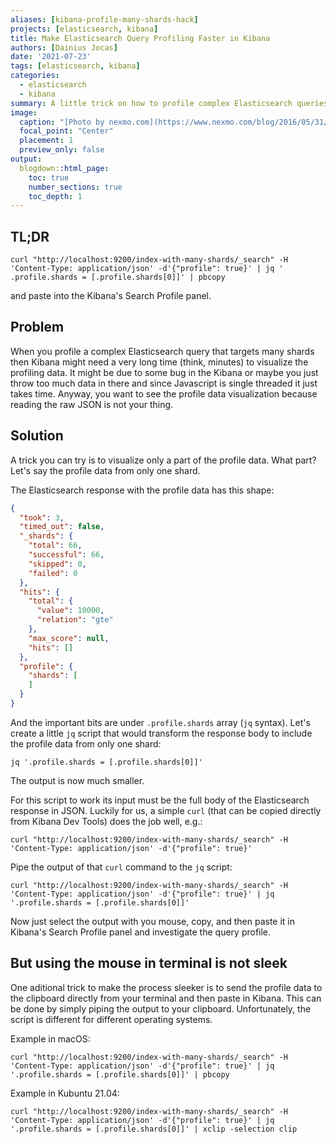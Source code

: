```yaml
---
aliases: [kibana-profile-many-shards-hack]
projects: [elasticsearch, kibana]
title: Make Elasticsearch Query Profiling Faster in Kibana
authors: [Dainius Jocas]
date: '2021-07-23'
tags: [elasticsearch, kibana]
categories:
  - elasticsearch
  - kibana
summary: A little trick on how to profile complex Elasticsearch queries that target many shards.
image:
  caption: "[Photo by nexmo.com](https://www.nexmo.com/blog/2016/05/31/building-sms-google-sheets-application-aws-lambda-dr)"
  focal_point: "Center"
  placement: 1
  preview_only: false
output:
  blogdown::html_page:
    toc: true
    number_sections: true
    toc_depth: 1
---
```


## TL;DR

```
curl "http://localhost:9200/index-with-many-shards/_search" -H 'Content-Type: application/json' -d'{"profile": true}' | jq ' .profile.shards = [.profile.shards[0]]' | pbcopy
```
and paste into the Kibana's Search Profile panel.

## Problem

When you profile a complex Elasticsearch query that targets many shards then Kibana might need a very long time (think, minutes) to visualize the profiling data. 
It might be due to some bug in the Kibana or maybe you just throw too much data in there and since Javascript is single threaded it just takes time.
Anyway, you want to see the profile data visualization because reading the raw JSON is not your thing.

## Solution

A trick you can try is to visualize only a part of the profile data.
What part?
Let's say the profile data from only one shard.

The Elasticsearch response with the profile data has this shape:
```json
{
  "took": 3,
  "timed_out": false,
  "_shards": {
    "total": 66,
    "successful": 66,
    "skipped": 0,
    "failed": 0
  },
  "hits": {
    "total": {
      "value": 10000,
      "relation": "gte"
    },
    "max_score": null,
    "hits": []
  },
  "profile": {
    "shards": [
    ]
  }
}
```
And the important bits are under `.profile.shards` array (`jq` syntax).
Let's create a little `jq` script that would transform the response body to include the profile data from only one shard:
```shell
jq '.profile.shards = [.profile.shards[0]]'
```
The output is now much smaller.

For this script to work its input must be the full body of the Elasticsearch response in JSON.
Luckily for us, a simple `curl` (that can be copied directly from Kibana Dev Tools) does the job well, e.g.:
```shell
curl "http://localhost:9200/index-with-many-shards/_search" -H 'Content-Type: application/json' -d'{"profile": true}'
```

Pipe the output of that `curl` command to the `jq` script:
```shell
curl "http://localhost:9200/index-with-many-shards/_search" -H 'Content-Type: application/json' -d'{"profile": true}' | jq '.profile.shards = [.profile.shards[0]]'
```

Now just select the output with you mouse, copy, and then paste it in Kibana's Search Profile panel and investigate the query profile.

## But using the mouse in terminal is not sleek

One aditional trick to make the process sleeker is to send the profile data to the clipboard directly from your terminal and then paste in Kibana.
This can be done by simply piping the output to your clipboard.
Unfortunately, the script is different for different operating systems.

Example in macOS:

```shell
curl "http://localhost:9200/index-with-many-shards/_search" -H 'Content-Type: application/json' -d'{"profile": true}' | jq '.profile.shards = [.profile.shards[0]]' | pbcopy
```
Example in Kubuntu 21.04:

```shell
curl "http://localhost:9200/index-with-many-shards/_search" -H 'Content-Type: application/json' -d'{"profile": true}' | jq '.profile.shards = [.profile.shards[0]]' | xclip -selection clip
```
